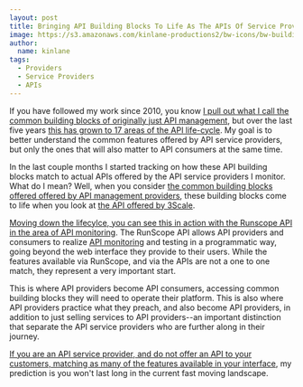 ```yaml
---
layout: post
title: Bringing API Building Blocks To Life As The APIs Of Service Providers
image: https://s3.amazonaws.com/kinlane-productions2/bw-icons/bw-building-blocks.png
author:
  name: kinlane
tags:
  - Providers
  - Service Providers
  - APIs
---
```

If you have followed my work since 2010, you know [I pull out what I call the common building blocks of originally just API management](http://management.apievangelist.com/building-blocks.html), but over the last five years [this has grown to 17 areas of the API life-cycle](http://apievangelist.com/). My goal is to better understand the common features offered by API service providers, but only the ones that will also matter to API consumers at the same time.

In the last couple months I started tracking on how these API building blocks match to actual APIs offered by the API service providers I monitor. What do I mean? Well, when you consider [the common building blocks offered offered by API management providers](http://management.apievangelist.com/building-blocks.html), these building blocks come to life when you look at [the API offered by 3Scale](https://support.3scale.net/reference/active-docs).

[Moving down the lifecylce, you can see this in action with the Runscope API in the area of API monitoring](https://www.runscope.com/docs/api). The RunScope API allows API providers and consumers to realize [API monitoring](http://monitoring.apievangelist.com/) and testing in a programmatic way, going beyond the web interface they provide to their users. While the features available via RunScope, and via the APIs are not a one to one match, they represent a very important start.

This is where API providers become API consumers, accessing common building blocks they will need to operate their platform. This is also where API providers practice what they preach, and also become API providers, in addition to just selling services to API providers--an important distinction that separate the API service providers who are further along in their journey. 

[If you are an API service provider, and do not offer an API to your customers, matching as many of the features available in your interface](http://apievangelist.com/2015/08/03/api-service-providers-need-to-decouple-the-services-they-offer-to-api-providers/), my prediction is you won't last long in the current fast moving landscape.